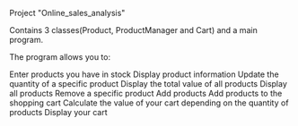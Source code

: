 
Project "Online_sales_analysis" 

Contains 3 classes(Product, ProductManager and Cart) and a main program.

The program allows you to:

Enter products you have in stock
Display product information
Update the quantity of a specific product
Display the total value of all products
Display all products
Remove a specific product
Add products
Add products to the shopping cart
Calculate the value of your cart depending on the quantity of products
Display your cart
